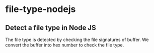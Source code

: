 # file-type-nodejs

## Detect a file type in Node JS 
The file type is detected by checking the file signatures of buffer. We convert the buffer into hex number to check the file type.